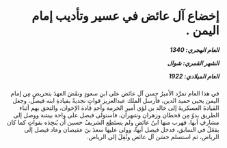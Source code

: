 <h1 dir="rtl">إخضاع آل عائض في عسير وتأديب إمام اليمن .</h1>

<h5 dir="rtl">العام الهجري:  1340

الشهر القمري: شوال

العام الميلادي: 1922</h5>

<p dir="rtl">في هذا العام تمرَّد الأميرُ حسن آل عائض على ابنِ سعودٍ ونقَضَ العهدَ بتحريضٍ مِن إمام اليمن يحيى حميد الدين، فأرسل الملك عبدالعزيز قواتٍ نجديةً بقيادةِ ابنه فيصل، وجعل القيادةَ العسكريةَ إلى خالد بن لؤي أميرِ الخرمة وأحدِ قادة الإخوان، والتحق بهم أثناء الطريق بدوٌ مِن قحطان وزهران وشهران، فاستولى فيصل على واحة بيشة ووصل إلى مشارفِ أبها، فهرب منها ابنُ عائضٍ ولم يستَطِع الشريفُ حسين أن يُنجِدَه بقواتٍ كما كان يفعَلُ في السابق، فدخل فيصل أبها، وولى عليها سعدَ بنَ عفيصان وعاد فيصل إلى الرياض، ثم استسلم حسَن آل عائض ونُقِلَ إلى الرياض.</p></br>
